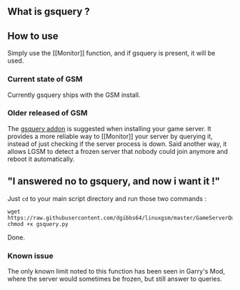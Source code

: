 ## What is gsquery ?

## How to use

Simply use the [[Monitor]] function, and if gsquery is present, it will be used.


### Current state of GSM

Currently gsquery ships with the GSM install.


### Older released of GSM

The [gsquery addon](https://github.com/dgibbs64/linuxgsm/blob/master/GameServerQuery/gsquery.py) is suggested when installing your game server. It provides a more reliable way to [[Monitor]] your server by querying it, instead of just checking if the server process is down. Said another way, it allows LGSM to detect a frozen server that nobody could join anymore and reboot it automatically.

## "I answered no to gsquery, and now i want it !"

Just `cd` to your main script directory and run those two commands : 

    wget https://raw.githubusercontent.com/dgibbs64/linuxgsm/master/GameServerQuery/gsquery.py
    chmod +x gsquery.py

Done.


### Known issue
The only known limit noted to this function has been seen in Garry's Mod, where the server would sometimes be frozen, but still answer to queries.